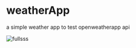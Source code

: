 # weatherApp
a simple weather app to test openweatherapp api

![fullsss](https://user-images.githubusercontent.com/18650471/28653450-365dcfea-72ab-11e7-907a-0ac656834072.png)
